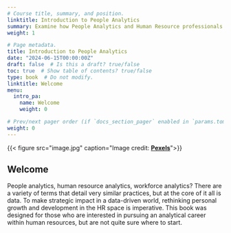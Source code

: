 ```yaml
---
# Course title, summary, and position.
linktitle: Introduction to People Analytics
summary: Examine how People Analytics and Human Resource professionals can use data analytics to inform critical business decisions. This course covers descriptive, predictive, and prescriptive analytics. Concepts are applied using software tools like Qualtrics, Python, Excel, and Tableau.
weight: 1

# Page metadata.
title: Introduction to People Analytics
date: "2024-06-15T00:00:00Z"
draft: false  # Is this a draft? true/false
toc: true  # Show table of contents? true/false
type: book  # Do not modify.
linktitle: Welcome
menu:
  intro_pa:
    name: Welcome
    weight: 0

# Prev/next pager order (if `docs_section_pager` enabled in `params.toml`)
weight: 0
---
```


{{< figure src="image.jpg" caption="Image credit: [**Pexels**](https://images.pexels.com/)">}}
## Welcome

People analytics, human resource analytics, workforce analytics? There are a variety of terms that detail very similar practices, but at the core of it all is data. To make strategic impact in a data-driven world, rethinking personal growth and development in the HR space is imperative. This book was designed for those who are interested in pursuing an analytical career within human resources, but are not quite sure where to start.


<!-- * **Online courses**
* **Project or software documentation**
* **Tutorials**

The `courses` folder may be renamed. For example, we can rename it to `docs` for software/project documentation or `tutorials` for creating an online course.

## Delete tutorials

**To remove these pages, delete the `courses` folder and see below to delete the associated menu link.**

## Update site menu

After renaming or deleting the `courses` folder, you may wish to update any `[[main]]` menu links to it by editing your menu configuration at `config/_default/menus.toml`.

For example, if you delete this folder, you can remove the following from your menu configuration:

```toml
[[main]]
  name = "Courses"
  url = "courses/"
  weight = 50
```

Or, if you are creating a software documentation site, you can rename the `courses` folder to `docs` and update the associated *Courses* menu configuration to:

```toml
[[main]]
  name = "Docs"
  url = "docs/"
  weight = 50
```

## Update the docs menu

If you use the *docs* layout, note that the name of the menu in the front matter should be in the form `[menu.X]` where `X` is the folder name. Hence, if you rename the `courses/example/` folder, you should also rename the menu definitions in the front matter of files within `courses/example/` from `[menu.example]` to `[menu.<NewFolderName>]`. -->

<!-- Weighting for headers in toc:

Welcome = 0
Overview = 10

Qualtrics (20)
Qualtrics Basics = 20
Getting Started Python = 21


Excel (40)
Excel Basics = 40
Getting Started Excel = 41

Python (60)
Python Basics = 1 -- 60
Getting Started = 2 -- 61
Basic Stats = 50 -- 64
Complex Stats = 52  -- 65
Data Slicing = 40 -- 63
Pandas Basics = 30 -- 62
Visualizations = 60 -- 66


Tableau (80)
Tableau Basics = 80
Getting Started Tableau = 81

 -->

